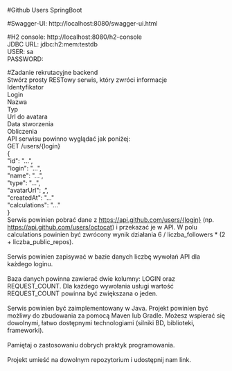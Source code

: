 #Github Users SpringBoot

#Swagger-UI:
http://localhost:8080/swagger-ui.html

#H2 console:
http://localhost:8080/h2-console </br>
JDBC URL: jdbc:h2:mem:testdb</br>
USER: sa </br>
PASSWORD: </br>

#Zadanie rekrutacyjne backend<br/>
Stwórz prosty RESTowy serwis, który zwróci informacje<br/>
Identyfikator<br/>
Login<br/>
Nazwa<br/>
Typ<br/>
Url do avatara<br/>
Data stworzenia<br/>
Obliczenia<br/>
API serwisu powinno wyglądać jak poniżej:<br/>
GET /users/{login}<br/>
{<br/>
"id": "...",<br/>
"login": "...",<br/>
"name": "…",<br/>
"type": "...",<br/>
"avatarUrl": „”,<br/>
"createdAt": "..."<br/>
"calculations": "..."<br/>
}<br/>
Serwis powinien pobrać dane z https://api.github.com/users/{login} (np. https://api.github.com/users/octocat) i przekazać je w API. W polu calculations powinien być zwrócony wynik działania 6 / liczba_followers * (2 + liczba_public_repos).<br/><br/>
Serwis powinien zapisywać w bazie danych liczbę wywołań API dla każdego loginu.<br/><br/>
Baza danych powinna zawierać dwie kolumny: LOGIN oraz REQUEST_COUNT. Dla każdego wywołania usługi wartość REQUEST_COUNT powinna być zwiększana o jeden.<br/><br/>
Serwis powinien być zaimplementowany w Java. Projekt powinien być możliwy do zbudowania za pomocą Maven lub Gradle. Możesz wspierać się dowolnymi, łatwo dostępnymi technologiami (silniki BD, biblioteki, frameworki).<br/><br/>
Pamiętaj o zastosowaniu dobrych praktyk programowania.<br/><br/>
Projekt umieść na dowolnym repozytorium i udostępnij nam link.<br/><br/>
